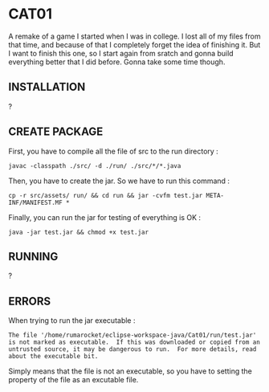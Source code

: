 # CAT01

A remake of a game I started when I was in college. I lost all of my files from that time, and because of that I completely forget the idea of finishing it. But I want to finish this one, so I start again from sratch and gonna build everything better that I did before. Gonna take some time though.

## INSTALLATION

?
## CREATE PACKAGE

First, you have to compile all the file of src to the run directory :
```
javac -classpath ./src/ -d ./run/ ./src/*/*.java
```

Then, you have to create the jar. So we have to run this command :
```
cp -r src/assets/ run/ && cd run && jar -cvfm test.jar META-INF/MANIFEST.MF *
```

Finally, you can run the jar for testing of everything is OK :
```
java -jar test.jar && chmod +x test.jar
```

## RUNNING

?

## ERRORS

When trying to run the jar executable :
```
The file '/home/rumarocket/eclipse-workspace-java/Cat01/run/test.jar' is not marked as executable.  If this was downloaded or copied from an untrusted source, it may be dangerous to run.  For more details, read about the executable bit.
```
Simply means that the file is not an executable, so you have to setting the property of the file as an excutable file.